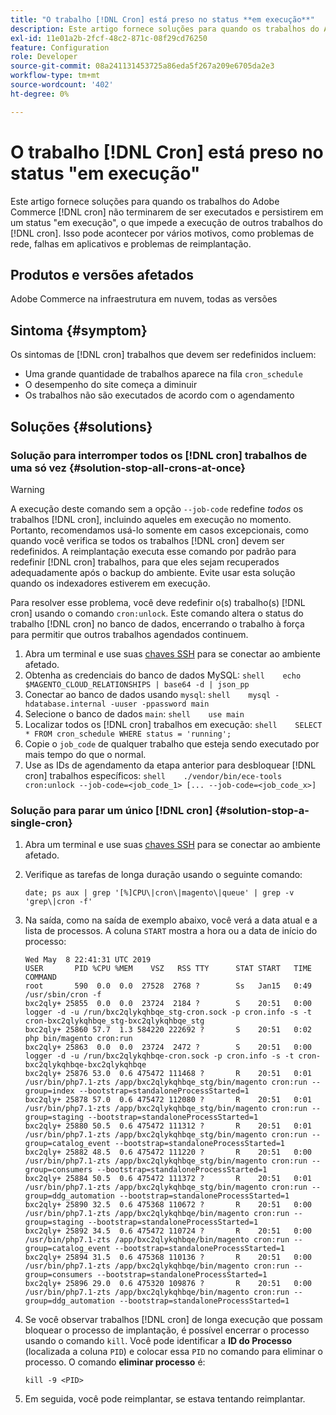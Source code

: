 ```yaml
---
title: "O trabalho [!DNL Cron] está preso no status **em execução**"
description: Este artigo fornece soluções para quando os trabalhos do Adobe Commerce [!DNL cron]  não terminarem de ser executados e persistirem em um status "em execução", o que impede a execução de outros trabalhos do  [!DNL cron] . Isso pode acontecer por vários motivos, como problemas de rede, falhas em aplicativos e problemas de reimplantação.
exl-id: 11e01a2b-2fcf-48c2-871c-08f29cd76250
feature: Configuration
role: Developer
source-git-commit: 08a241131453725a86eda5f267a209e6705da2e3
workflow-type: tm+mt
source-wordcount: '402'
ht-degree: 0%

---
```


# O trabalho [!DNL Cron] está preso no status &quot;em execução&quot;

Este artigo fornece soluções para quando os trabalhos do Adobe Commerce [!DNL cron] não terminarem de ser executados e persistirem em um status &quot;em execução&quot;, o que impede a execução de outros trabalhos do [!DNL cron]. Isso pode acontecer por vários motivos, como problemas de rede, falhas em aplicativos e problemas de reimplantação.

## Produtos e versões afetados

Adobe Commerce na infraestrutura em nuvem, todas as versões

## Sintoma {#symptom}

Os sintomas de [!DNL cron] trabalhos que devem ser redefinidos incluem:

* Uma grande quantidade de trabalhos aparece na fila `cron_schedule`
* O desempenho do site começa a diminuir
* Os trabalhos não são executados de acordo com o agendamento

## Soluções {#solutions}

### Solução para interromper todos os [!DNL cron] trabalhos de uma só vez {#solution-stop-all-crons-at-once}

>[!WARNING]
>
>A execução deste comando sem a opção `--job-code` redefine *todos* os trabalhos [!DNL cron], incluindo aqueles em execução no momento. Portanto, recomendamos usá-lo somente em casos excepcionais, como quando você verifica se todos os trabalhos [!DNL cron] devem ser redefinidos. A reimplantação executa esse comando por padrão para redefinir [!DNL cron] trabalhos, para que eles sejam recuperados adequadamente após o backup do ambiente. Evite usar esta solução quando os indexadores estiverem em execução.

Para resolver esse problema, você deve redefinir o(s) trabalho(s) [!DNL cron] usando o comando `cron:unlock`. Este comando altera o status do trabalho [!DNL cron] no banco de dados, encerrando o trabalho à força para permitir que outros trabalhos agendados continuem.

1. Abra um terminal e use suas [chaves SSH](https://experienceleague.adobe.com/en/docs/commerce-cloud-service/user-guide/develop/secure-connections) para se conectar ao ambiente afetado.
1. Obtenha as credenciais do banco de dados MySQL:    ```shell    echo $MAGENTO_CLOUD_RELATIONSHIPS | base64 -d | json_pp    ```
1. Conectar ao banco de dados usando `mysql`:    ```shell    mysql -hdatabase.internal -uuser -ppassword main    ```
1. Selecione o banco de dados `main`:    ```shell    use main    ```
1. Localizar todos os [!DNL cron] trabalhos em execução:    ```shell    SELECT * FROM cron_schedule WHERE status = 'running';    ```
1. Copie o `job_code` de qualquer trabalho que esteja sendo executado por mais tempo do que o normal.
1. Use as IDs de agendamento da etapa anterior para desbloquear [!DNL cron] trabalhos específicos:    ```shell    ./vendor/bin/ece-tools cron:unlock --job-code=<job_code_1> [... --job-code=<job_code_x>]    ```

### Solução para parar um único [!DNL cron] {#solution-stop-a-single-cron}

1. Abra um terminal e use suas [chaves SSH](https://experienceleague.adobe.com/en/docs/commerce-cloud-service/user-guide/develop/secure-connections) para se conectar ao ambiente afetado.
1. Verifique as tarefas de longa duração usando o seguinte comando:

   ```date; ps aux | grep '[%]CPU\|cron\|magento\|queue' | grep -v 'grep\|cron -f'```

1. Na saída, como na saída de exemplo abaixo, você verá a data atual e a lista de processos. A coluna `START` mostra a hora ou a data de início do processo:

   ```
   Wed May  8 22:41:31 UTC 2019
   USER       PID %CPU %MEM    VSZ   RSS TTY      STAT START   TIME COMMAND
   root       590  0.0  0.0  27528  2768 ?        Ss   Jan15   0:49 /usr/sbin/cron -f
   bxc2qly+ 25855  0.0  0.0  23724  2184 ?        S    20:51   0:00 logger -d -u /run/bxc2qlykqhbqe_stg-cron.sock -p cron.info -s -t cron-bxc2qlykqhbqe_stg-bxc2qlykqhbqe_stg
   bxc2qly+ 25860 57.7  1.3 584220 222692 ?       S    20:51   0:02 php bin/magento cron:run
   bxc2qly+ 25863  0.0  0.0  23724  2472 ?        S    20:51   0:00 logger -d -u /run/bxc2qlykqhbqe-cron.sock -p cron.info -s -t cron-bxc2qlykqhbqe-bxc2qlykqhbqe
   bxc2qly+ 25876 53.0  0.6 475472 111468 ?       R    20:51   0:01 /usr/bin/php7.1-zts /app/bxc2qlykqhbqe_stg/bin/magento cron:run --group=index --bootstrap=standaloneProcessStarted=1
   bxc2qly+ 25878 57.0  0.6 475472 112080 ?       R    20:51   0:01 /usr/bin/php7.1-zts /app/bxc2qlykqhbqe_stg/bin/magento cron:run --group=staging --bootstrap=standaloneProcessStarted=1
   bxc2qly+ 25880 50.5  0.6 475472 111312 ?       R    20:51   0:01 /usr/bin/php7.1-zts /app/bxc2qlykqhbqe_stg/bin/magento cron:run --group=catalog_event --bootstrap=standaloneProcessStarted=1
   bxc2qly+ 25882 48.5  0.6 475472 111220 ?       R    20:51   0:00 /usr/bin/php7.1-zts /app/bxc2qlykqhbqe_stg/bin/magento cron:run --group=consumers --bootstrap=standaloneProcessStarted=1
   bxc2qly+ 25884 50.5  0.6 475472 111372 ?       R    20:51   0:01 /usr/bin/php7.1-zts /app/bxc2qlykqhbqe_stg/bin/magento cron:run --group=ddg_automation --bootstrap=standaloneProcessStarted=1
   bxc2qly+ 25890 32.5  0.6 475368 110672 ?       R    20:51   0:00 /usr/bin/php7.1-zts /app/bxc2qlykqhbqe/bin/magento cron:run --group=staging --bootstrap=standaloneProcessStarted=1
   bxc2qly+ 25892 34.5  0.6 475472 110724 ?       R    20:51   0:00 /usr/bin/php7.1-zts /app/bxc2qlykqhbqe/bin/magento cron:run --group=catalog_event --bootstrap=standaloneProcessStarted=1
   bxc2qly+ 25894 31.5  0.6 475368 110136 ?       R    20:51   0:00 /usr/bin/php7.1-zts /app/bxc2qlykqhbqe/bin/magento cron:run --group=consumers --bootstrap=standaloneProcessStarted=1
   bxc2qly+ 25896 29.0  0.6 475320 109876 ?       R    20:51   0:00 /usr/bin/php7.1-zts /app/bxc2qlykqhbqe/bin/magento cron:run --group=ddg_automation --bootstrap=standaloneProcessStarted=1
   ```

1. Se você observar trabalhos [!DNL cron] de longa execução que possam bloquear o processo de implantação, é possível encerrar o processo usando o comando `kill`. Você pode identificar a **ID do Processo** (localizada a coluna `PID`) e colocar essa `PID` no comando para eliminar o processo.
O comando **eliminar processo** é:

   ```kill -9 <PID>```

1. Em seguida, você pode reimplantar, se estava tentando reimplantar.
